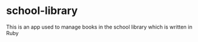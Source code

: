 # school-library
This is an app used to manage books in the school library which is written in Ruby
